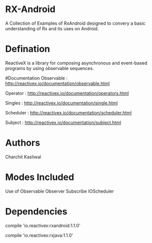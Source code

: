 # RX-Android
A Collection of Examples of RxAndroid designed to convery a basic understanding of Rx and its uses on Android.

# Defination
ReactiveX is a library for composing asynchronous and event-based programs by using observable sequences.

#Documentation
Observable : http://reactivex.io/documentation/observable.html

Operator : http://reactivex.io/documentation/operators.html

Singles : http://reactivex.io/documentation/single.html

Scheduler : http://reactivex.io/documentation/scheduler.html

Subject : http://reactivex.io/documentation/subject.html


# Authors
Charchit Kasliwal

# Modes Included
Use of
Observable
Observer
Subscribe
IOScheduler


# Dependencies
compile 'io.reactivex:rxandroid:1.1.0'

compile 'io.reactivex:rxjava:1.1.0'


